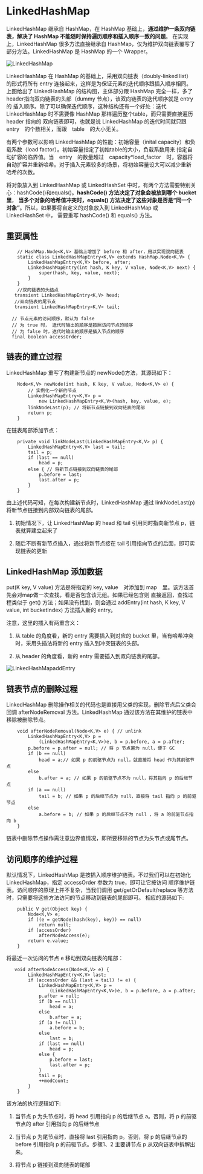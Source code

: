 # LinkedHashMap

LinkedHashMap 继承自 HashMap，在 HashMap 基础上，__通过维护一条双向链表，解决了 HashMap 不能随时保持遍历顺序和插入顺序一致的问题__。
在实现上，LinkedHashMap 很多方法直接继承自 HashMap，仅为维护双向链表覆写了部分方法。LinkedHashMap 是 HashMap 的一个 Wrapper。

![LinkedHashMap](https://github.com/xianfeng92/Awsome-Android/blob/master/images/LinkedHashMap.png)

LinkedHashMap 在 HashMap 的基础上，采用双向链表（doubly-linked list）的形式将所有 entry 连接起来，这样是为保证元素的迭代顺序跟插入顺序相同。
上图给出了 LinkedHashMap 的结构图，主体部分跟 HashMap 完全一样，多了header指向双向链表的头部（dummy 节点），该双向链表的迭代顺序就是 entry 的
插入顺序。除了可以确保迭代顺序，这种结构还有一个好处：迭代 LinkedHashMap 时不需要像 HashMap 那样遍历整个table，而只需要直接遍历 header 指向的
双向链表即可，也就是说 LinkedHashMap 的迭代时间就只跟　entry　的个数相关，而跟　table　的大小无关。


有两个参数可以影响 LinkedHashMap 的性能：初始容量（inital capacity）和负载系数（load factor）。初始容量指定了初始table的大小，负载系数用来
指定自动扩容的临界值。当　entry　的数量超过　capacity*load_factor　时，容器将自动扩容并重新哈希。对于插入元素较多的场景，将初始容量设大可以减少重新
哈希的次数。

将对象放入到 LinkedHashMap 或 LinkedHashSet 中时，有两个方法需要特别关心：hashCode()和equals()。__hashCode() 方法决定了对象会被放到哪个 bucket 里__，
__当多个对象的哈希值冲突时，equals() 方法决定了这些对象是否是“同一个对象”__。所以，如果要将自定义的对象放入到 LinkedHashMap 或 LinkedHashSet 中，
需要重写 hashCode() 和 equals() 方法。


## 重要属性

```
    // HashMap.Node<K,V> 基础上增加了 before 和 after，用以实现双向链表
    static class LinkedHashMapEntry<K,V> extends HashMap.Node<K,V> {
        LinkedHashMapEntry<K,V> before, after;
        LinkedHashMapEntry(int hash, K key, V value, Node<K,V> next) {
            super(hash, key, value, next);
        }
    }
    //双向链表的头结点
   transient LinkedHashMapEntry<K,V> head;
   //双向链表的尾节点
   transient LinkedHashMapEntry<K,V> tail;

  // 节点元素的访问顺序，默认为 false
  // 为 true 时， 迭代时输出的顺序是按照访问节点的顺序
  // 为 false 时，迭代时输出的顺序是插入节点的顺序
  final boolean accessOrder;
```


## 链表的建立过程

LinkedHashMap 重写了构建新节点的 newNode()方法，其源码如下：

```
    Node<K,V> newNode(int hash, K key, V value, Node<K,V> e) {
        // 实例化一个新的节点
        LinkedHashMapEntry<K,V> p =
            new LinkedHashMapEntry<K,V>(hash, key, value, e);
        linkNodeLast(p); // 将新节点链接到双向链表的尾部
        return p;
    }

```

在链表尾部添加节点：

```
    private void linkNodeLast(LinkedHashMapEntry<K,V> p) {
        LinkedHashMapEntry<K,V> last = tail;
        tail = p;
        if (last == null)
            head = p;
        else { // 将新节点链接到双向链表的尾部
            p.before = last;
            last.after = p;
        }
    }
```

由上述代码可知，在每次构建新节点时，LinkedHashMap 通过 linkNodeLast(p) 将新节点链接到内部双向链表的尾部。

1. 初始情况下，让 LinkedHashMap 的 head 和 tail 引用同时指向新节点 p，链表就算建立起来了

2. 随后不断有新节点插入，通过将新节点接在 tail 引用指向节点的后面，即可实现链表的更新

## LinkedHashMap 添加数据

put(K key, V value) 方法是将指定的 key, value　对添加到 map　里。该方法首先会对map做一次查找，看是否包含该元组。如果已经包含则
直接返回，查找过程类似于 get() 方法；如果没有找到，则会通过 addEntry(int hash, K key, V value, int bucketIndex)
方法插入新的 entry。

注意，这里的插入有两重含义：

1. 从 table 的角度看，新的 entry 需要插入到对应的 bucket 里，当有哈希冲突时，采用头插法将新的 entry 插入到冲突链表的头部。

2. 从 header 的角度看，新的 entry 需要插入到双向链表的尾部。

![LinkedHashMapaddEntry](https://github.com/xianfeng92/Awsome-Android/blob/master/images/LinkedHashMapaddEntry.png)


## 链表节点的删除过程

LinkedHashMap 删除操作相关的代码也是直接用父类的实现，删除节点后父类会回调 afterNodeRemoval 方法。LinkedHashMap
通过该方法在其维护的链表中移除被删除节点。

```
    void afterNodeRemoval(Node<K,V> e) { // unlink
        LinkedHashMapEntry<K,V> p =
            (LinkedHashMapEntry<K,V>)e, b = p.before, a = p.after;
        p.before = p.after = null; // 将 p 节点置为 null，便于 GC
        if (b == null)
            head = a;// 如果 p 的前驱节点为 null，就直接将 head 作为其前驱节点
        else
            b.after = a; // 如果 p 的前驱节点不为 null，将其指向 p 的后继节点
        if (a == null)
            tail = b; // 如果 p 的后继节点为 null，直接将 tail 指向 p 的前驱节点
        else
            a.before = b; // 如果 p 的后继节点不为 null ，将 a 的前驱节点指向 b
    }
```

链表中删除节点操作需注意边界值情况，即所要移除的节点为头节点或尾节点。


## 访问顺序的维护过程

默认情况下，LinkedHashMap 是按插入顺序维护链表。不过我们可以在初始化 LinkedHashMap，指定 accessOrder 参数为 true，即可让它按访问
顺序维护链表。访问顺序的原理上并不复杂，当我们调用 get/getOrDefault/replace 等方法时，只需要将这些方法访问的节点移动到链表的尾部即可。
相应的源码如下:

```
    public V get(Object key) {
        Node<K,V> e;
        if ((e = getNode(hash(key), key)) == null)
            return null;
        if (accessOrder)
            afterNodeAccess(e);
        return e.value;
    }
```

将最近一次访问的节点 e 移动到双向链表的尾部：

```
   void afterNodeAccess(Node<K,V> e) {
        LinkedHashMapEntry<K,V> last;
        if (accessOrder && (last = tail) != e) {
            LinkedHashMapEntry<K,V> p =
                (LinkedHashMapEntry<K,V>)e, b = p.before, a = p.after;
            p.after = null;
            if (b == null)
                head = a;
            else
                b.after = a;
            if (a != null)
                a.before = b;
            else
                last = b;
            if (last == null)
                head = p;
            else {
                p.before = last;
                last.after = p;
            }
            tail = p;
            ++modCount;
        }
    }
```

该方法的执行逻辑如下:

1. 当节点 p 为头节点时，将 head 引用指向 p 的后继节点 a。否则，将 p 的前驱节点的 after 引用指向 p 的后继节点

2. 当节点 p 为尾节点时，直接将 last 引用指向 p。否则，将 p 的后继节点的 before 引用指向 p 的前驱节点。步骤1、2 
   主要讲节点 p 从双向链表中拆解出来。

3. 将节点 p 链接到双向链表的尾部






























































